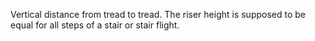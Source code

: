 Vertical distance from tread to tread. 
The riser height is supposed to be equal for all steps of a stair or stair flight.
